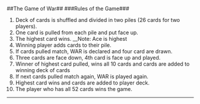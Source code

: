 
##The Game of War##
###Rules of the Game###

1. Deck of cards is shuffled and divided in two piles (26 cards for two players).
2. One card is pulled from each pile and put face up.
3. The highest card wins. __Note: Ace is highest
4. Winning player adds cards to their pile.
5. If cards pulled match, WAR is declared and four card are drawn.
6. Three cards are face down, 4th card is face up and played.
7. Winner of highest card pulled, wins all 10 cards and cards are added to winning deck of cards
8. If next cards pulled match again, WAR is played again. 
9. Highest card wins and cards are added to player deck.
10. The player who has all 52 cards wins the game.

---
